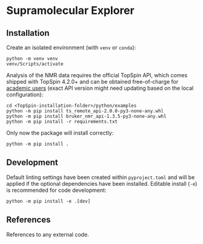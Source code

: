 # Supramolecular Explorer

## Installation

Create an isolated environment (with `venv` or `conda`):

```
python -m venv venv
venv/Scripts/activate
```
Analysis of the NMR data requires the official TopSpin API, which comes shipped
with TopSpin 4.2.0+ and can be obtained free-of-charge for
[academic users](https://www.bruker.com/en/products-and-solutions/mr/nmr-software/topspin.html)
(exact API version might need updating based on the local configuration):

```
cd <TopSpin-installation-folder>/python/examples
python -m pip install ts_remote_api-2.0.0-py3-none-any.whl
python -m pip install bruker_nmr_api-1.3.5-py3-none-any.whl
python -m pip install -r requirements.txt
```

Only now the package will install correctly:

```
python -m pip install .
```

## Development

Default linting settings have been created within `pyproject.toml` and will
be applied if the optional dependencies have been installed. Editable install
(`-e`) is recommended for code development:

```
python -m pip install -e .[dev]
```

## References

References to any external code.